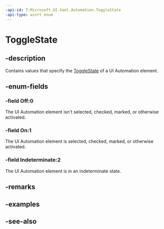 ```yaml
---
-api-id: T:Microsoft.UI.Xaml.Automation.ToggleState
-api-type: winrt enum
---
```


<!-- Enumeration syntax
public enum Windows.UI.Xaml.Automation.ToggleState : int
-->

# ToggleState

## -description
Contains values that specify the [ToggleState](../microsoft.ui.xaml.automation.peers/togglebuttonautomationpeer_togglestate.md) of a UI Automation element.

## -enum-fields
### -field Off:0
The UI Automation element isn't selected, checked, marked, or otherwise activated.

### -field On:1
The UI Automation element is selected, checked, marked, or otherwise activated.

### -field Indeterminate:2
The UI Automation element is in an indeterminate state.


## -remarks

## -examples

## -see-also
